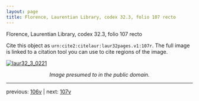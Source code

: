```yaml
---
layout: page
title: Florence, Laurentian Library, codex 32.3, folio 107 recto
---
```


Florence, Laurentian Library, codex 32.3, folio 107 recto

Cite this object as `urn:cite2:citelaur:laur32pages.v1:107r`.  The full image is linked to a citation tool you can use to cite regions of the image.

[![laur32_3_0221](http://www.homermultitext.org/iipsrv?IIIF=/project/homer/pyramidal/deepzoom/citelaur/laur32imgs/v1/laur32_3_0221.tif/full/800,/0/default.jpg)](http://www.homermultitext.org/ict2/?urn=urn:cite2:citelaur:laur32imgs.v1:laur32_3_0221) 

<p style="text-align: center; font-style: italic;">Image presumed to in the public domain.</p>

---

previous: [106v](../106v/) | next: [107v](../107v/)